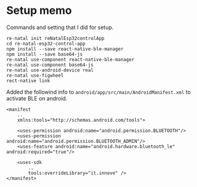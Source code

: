 # Setup memo
Commands and setting that I did for setup.

```
re-natal init reNatalEsp32controlApp
cd re-natal-esp32-control-app
npm install --save react-native-ble-manager
npm install --save base64-js
re-natal use-component react-native-ble-manager
re-natal use-component base64-js
re-natal use-android-device real
re-natal use-figwheel
rect-native link
```

Added the followind info to `android/app/src/main/AndroidManifest.xml` to activate BLE on android.

```
<manifest
    ..
    xmlns:tools="http://schemas.android.com/tools">

    <uses-permission android:name="android.permission.BLUETOOTH"/>
    <uses-permission android:name="android.permission.BLUETOOTH_ADMIN"/>
    <uses-feature android:name="android.hardware.bluetooth_le" android:required="true"/>

    <uses-sdk
        ..
        tools:overrideLibrary="it.innove" />
</manifest>
```
